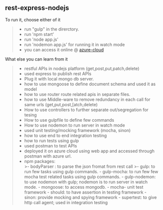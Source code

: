rest-express-nodejs
-------------------

To run it, choose either of it
>- run "gulp"  in the direrctory.
> - run 'npm start'
>- run 'node app.js'
>- run 'nodemon app.js' for running it in watch mode
>- you can access it online @ [azure-cloud](https://rest-express-nodejs.azurewebsites.net/)


What else you can learn from it
>- restful APIs in nodejs platform (get,post,put,patch,delete)
>- used express to publish rest APIs
>- Plug it with local mongo db server.
>- how to use mongoose to define document schema and used it as model
>- how to use router route related apis in separate files.
>- how to use Middle-ware to remove redundancy in each call for same urls (get,put,post,[atch,delete)
>- How to use controllers to further separate out/segregation for tesing
>- How to use gulpfile to define few commands
>- How to use nodemon to run server in watch mode
>- used unit testing/mocking framework (mocha, sinon) 
>- how to use end to end integration testing 
>- how to run tests using gulp
>- used postman to test APIs
>- deployed it on azure cloud using web app and accessed through postman with azure url.
>- npm packages:  
	>- bodyParser : to parse the json fromat from rest call
	>- gulp: to run few tasks using gulp commands.
	- gulp-mocha: to run few few mocha test related tasks using gulp commands.
	- gulp-nodemon: to use nodemon with gulp; nodemon is to run server in watch mode.
	- mongoose: to access mongodb.
	- mocha- unit test framework
	- should: to have assertion in testing framework
	- sinon: provide mocking and spying framework
	- supertest: to give http call agent; used in integration testing
